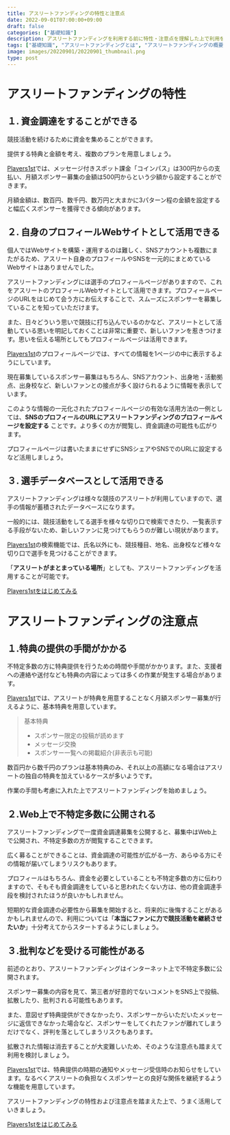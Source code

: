 ```yaml
---
title: アスリートファンディングの特性と注意点
date: 2022-09-01T07:00:00+09:00
draft: false
categories: ["基礎知識"]
description: アスリートファンディングを利用する前に特性・注意点を理解した上で利用を開始しましょう。購入型クラウドファンディングは特典を提供することで、不特定多数からお金を集めることができるWebサービスです。お金を集めるだけではない、プロモーションなどその他の特性を活かした活用方法もあります。
tags: ["基礎知識", "アスリートファンディングとは", "アスリートファンディングの概要"]
image: images/20220901/20220901_thumbnail.png
type: post
---
```


# アスリートファンディングの特性
## １. 資金調達をすることができる

競技活動を続けるために資金を集めることができます。

提供する特典と金額を考え、複数のプランを用意しましょう。

[Players1st][p1st_site]では、メッセージ付きスポット課金「コインパス」は300円からの支払い、月額スポンサー募集の金額は500円からという少額から設定することができます。

月額金額は、数百円、数千円、数万円と大まかに3パターン程の金額を設定すると幅広くスポンサーを獲得できる傾向があります。

## ２. 自身のプロフィールWebサイトとして活用できる

個人ではWebサイトを構築・運用するのは難しく、SNSアカウントも複数にまたがるため、アスリート自身のプロフィールやSNSを一元的にまとめているWebサイトはありませんでした。

アスリートファンディングには選手のプロフィールページがありますので、これをアスリートのプロフィールWebサイトとして活用できます。プロフィールページのURLをはじめて会う方にお伝えすることで、スムーズにスポンサーを募集していることを知っていただけます。

また、日々どういう思いで競技に打ち込んでいるのかなど、アスリートとして活動している思いを明記しておくことは非常に重要で、新しいファンを惹きつけます。思いを伝える場所としてもプロフィールページは活用できます。

[Players1st][p1st_site]のプロフィールページでは、すべての情報を1ページの中に表示するようにしています。

現在募集しているスポンサー募集はもちろん、SNSアカウント、出身地・活動拠点、出身校など、新しいファンとの接点が多く設けられるように情報を表示しています。

このような情報の一元化されたプロフィールページの有効な活用方法の一例としては、**SNSのプロフィールのURLにアスリートファンディングのプロフィールページを設定する** ことです。より多くの方が閲覧し、資金調達の可能性も広がります。

プロフィールページは書いたままにせずにSNSシェアやSNSでのURLに設定するなど活用しましょう。

## ３. 選手データベースとして活用できる

アスリートファンディングは様々な競技のアスリートが利用していますので、選手の情報が蓄積されたデータベースになります。

一般的には、競技活動をしてる選手を様々な切り口で検索できたり、一覧表示する手段がないため、新しいファンに見つけてもらうのが難しい現状があります。

[Players1st][p1st_site]の検索機能では、氏名以外にも、競技種目、地名、出身校など様々な切り口で選手を見つけることができます。

「**アスリートがまとまっている場所**」としても、アスリートファンディングを活用することが可能です。

<a href="https://players1.st/">
  <div class="primary-button">
    Players1stをはじめてみる
  </div>
</a>

# アスリートファンディングの注意点
## １.特典の提供の手間がかかる

不特定多数の方に特典提供を行うための時間や手間がかかります。また、支援者への連絡や送付なども特典の内容によっては多くの作業が発生する場合があります。

[Players1st][p1st_site]では、アスリートが特典を用意することなく月額スポンサー募集が行えるように、基本特典を用意しています。

> 基本特典
> - スポンサー限定の投稿が読めます
> - メッセージ交換
> - スポンサー一覧への掲載紹介(非表示も可能)

数百円から数千円のプランは基本特典のみ、それ以上の高額になる場合はアスリートの独自の特典を加えているケースが多いようです。

作業の手間も考慮に入れた上でアスリートファンディングを始めましょう。

## ２.Web上で不特定多数に公開される

アスリートファンディングで一度資金調達募集を公開すると、募集中はWeb上で公開され、不特定多数の方が閲覧することできます。

広く募ることができることは、資金調達の可能性が広がる一方、あらゆる方にその情報が届いてしまうリスクもあります。

プロフィールはもちろん、資金を必要としていることも不特定多数の方に伝わりますので、そもそも資金調達をしていると思われたくない方は、他の資金調達手段を検討されたほうが良いかもしれません。

短期的な資金調達の必要性から募集を開始すると、将来的に後悔することがあるかもしれませんので、利用については「**本当にファンに力で競技活動を継続させたいか**」十分考えてからスタートするようにしましょう。

## ３.批判などを受ける可能性がある

前述のとおり、アスリートファンディングはインターネット上で不特定多数に公開されます。

スポンサー募集の内容を見て、第三者が好意的でないコメントをSNS上で投稿、拡散したり、批判される可能性もあります。

また、意図せず特典提供ができなかったり、スポンサーからいただいたメッセージに返信できなかった場合など、スポンサーをしてくれたファンが離れてしまうだけでなく、評判を落としてしまうリスクもあります。

拡散された情報は消去することが大変難しいため、そのような注意点も踏まえて利用を検討しましょう。

[Players1st][p1st_site]では、特典提供の時期の通知やメッセージ受信時のお知らせをしています。なるべくアスリートの負担なくスポンサーとの良好な関係を継続するような機能を用意しています。


アスリートファンディングの特性および注意点を踏まえた上で、うまく活用していきましょう。

<a href="https://players1.st/">
  <div class="primary-button">
    Players1stをはじめてみる
  </div>
</a>

[p1st_site]: https://players1.st

